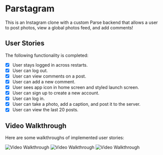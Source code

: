 # Parstagram

This is an Instagram clone with a custom Parse backend that allows a user to post photos, view a global photos feed, and add comments!

## User Stories

The following functionality is completed:

- [x] User stays logged in across restarts.
- [x] User can log out.
- [x] User can view comments on a post.
- [x] User can add a new comment.
- [x] User sees app icon in home screen and styled launch screen.
- [x] User can sign up to create a new account.
- [x] User can log in.
- [x] User can take a photo, add a caption, and post it to the server.
- [x] User can view the last 20 posts.

## Video Walkthrough

Here are some walkthroughs of implemented user stories:

<img src='http://g.recordit.co/E0s4e2Ym7x.gif' title='Video Walkthrough' width='' alt='Video Walkthrough' />

<img src='http://g.recordit.co/XhoopP7dzN.gif' title='Video Walkthrough' width='' alt='Video Walkthrough' />

<img src='http://g.recordit.co/lAMe2nYUtt.gif' title='Video Walkthrough' width='' alt='Video Walkthrough' />
